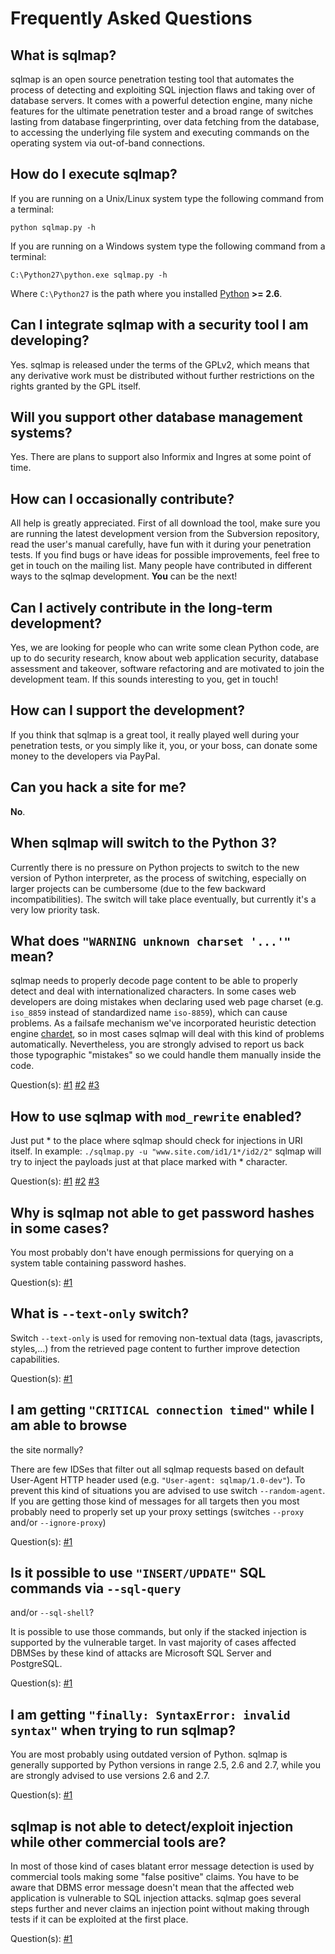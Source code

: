 # Frequently Asked Questions

## What is sqlmap?

sqlmap is an open source penetration testing tool that automates the
process of detecting and exploiting SQL injection flaws and taking over
of database servers. It comes with a powerful detection engine, many niche
features for the ultimate penetration tester and a broad range of switches
lasting from database fingerprinting, over data fetching from the
database, to accessing the underlying file system and executing commands
on the operating system via out-of-band connections.

## How do I execute sqlmap?

If you are running on a Unix/Linux system type the following command
from a terminal:

    python sqlmap.py -h

If you are running on a Windows system type the following command
from a terminal:

    C:\Python27\python.exe sqlmap.py -h

Where `C:\Python27` is the path where you installed [Python](http://www.python.org) **>= 2.6**.

## Can I integrate sqlmap with a security tool I am developing?

Yes. sqlmap is released under the terms of the GPLv2, which means that any
derivative work must be distributed without further restrictions on the
rights granted by the GPL itself.

## Will you support other database management systems?

Yes. There are plans to support also Informix and Ingres at some
point of time.

## How can I occasionally contribute?

All help is greatly appreciated. First of all download the tool, make sure
you are running the latest development version from the Subversion
repository, read the user's manual carefully, have fun with it during your
penetration tests.
If you find bugs or have ideas for possible improvements, feel free to
get in touch on the mailing list. Many people have contributed in different
ways to the sqlmap development.
**You** can be the next!

## Can I actively contribute in the long-term development?

Yes, we are looking for people who can write some clean Python code, are
up to do security research, know about web application security, database
assessment and takeover, software refactoring and are motivated to join
the development team.
If this sounds interesting to you, get in touch!

## How can I support the development?

If you think that sqlmap is a great tool, it really played well during
your penetration tests, or you simply like it, you, or your boss, can donate
some money to the developers via PayPal.

## Can you hack a site for me?

**No**.

## When sqlmap will switch to the Python 3?

Currently there is no pressure on Python projects to switch to the new
version of Python interpreter, as the process of switching, especially on
larger projects can be cumbersome (due to the few backward incompatibilities).
The switch will take place eventually, but currently it's a very low priority task.

## What does `"WARNING unknown charset '...'"` mean?

sqlmap needs to properly decode page content to be able to properly 
detect and deal with internationalized characters. In some cases web developers
are doing mistakes when declaring used web page charset (e.g. `iso_8859` instead 
of standardized name `iso-8859`), which can cause problems. As a failsafe mechanism
we've incorporated heuristic detection engine [chardet](http://chardet.feedparser.org/),
so in most cases sqlmap will deal with this kind of problems automatically.
Nevertheless, you are strongly advised to report us back those typographic "mistakes" 
so we could handle them manually inside the code.

Question(s):
[#1](http://thread.gmane.org/gmane.comp.security.sqlmap/737)
[#2](http://thread.gmane.org/gmane.comp.security.sqlmap/1232)
[#3](http://thread.gmane.org/gmane.comp.security.sqlmap/1239)

## How to use sqlmap with `mod_rewrite` enabled?

Just put * to the place where sqlmap should check for injections in URI 
itself. In example: `./sqlmap.py -u "www.site.com/id1/1*/id2/2"` sqlmap 
will try to inject the payloads just at that place marked with * character.

Question(s):
[#1](http://thread.gmane.org/gmane.comp.security.sqlmap/731)
[#2](http://thread.gmane.org/gmane.comp.security.sqlmap/728)
[#3](http://thread.gmane.org/gmane.comp.security.sqlmap/1258)

## Why is sqlmap not able to get password hashes in some cases?

You most probably don't have enough permissions for querying on a system 
table containing password hashes.

Question(s):
[#1](http://thread.gmane.org/gmane.comp.security.sqlmap/714)

## What is `--text-only` switch?

Switch `--text-only` is used for removing non-textual data (tags, 
javascripts, styles,...) from the retrieved page content to further 
improve detection capabilities.

Question(s):
[#1](http://thread.gmane.org/gmane.comp.security.sqlmap/699)

## I am getting `"CRITICAL connection timed"` while I am able to browse 
the site normally?

There are few IDSes that filter out all sqlmap requests based on default 
User-Agent HTTP header used (e.g. `"User-agent: sqlmap/1.0-dev"`). To prevent this
kind of situations you are advised to use switch `--random-agent`.
If you are getting those kind of messages for all targets then you
most probably need to properly set up your proxy settings (switches `--proxy`
and/or `--ignore-proxy`)

Question(s):
[#1](http://thread.gmane.org/gmane.comp.security.sqlmap/1241)

## Is it possible to use `"INSERT/UPDATE"` SQL commands via `--sql-query`
and/or `--sql-shell`?

It is possible to use those commands, but only if the stacked injection is supported
by the vulnerable target. In vast majority of cases affected DBMSes by these kind of
attacks are Microsoft SQL Server and PostgreSQL.

Question(s):
[#1](http://thread.gmane.org/gmane.comp.security.sqlmap/1237)

## I am getting `"finally: SyntaxError: invalid syntax"` when trying to run sqlmap?

You are most probably using outdated version of Python. sqlmap is generally
supported by Python versions in range 2.5, 2.6 and 2.7, while you are strongly
advised to use versions 2.6 and 2.7.

Question(s):
[#1](http://thread.gmane.org/gmane.comp.security.sqlmap/1231)

## sqlmap is not able to detect/exploit injection while other commercial tools are?

In most of those kind of cases blatant error message detection is used by commercial
tools making some "false positive" claims. You have to be aware that
DBMS error message doesn't mean that the affected web application is vulnerable to
SQL injection attacks. sqlmap goes several steps further and never claims
an injection point without making through tests if it can be exploited at the first place. 

Question(s):
[#1](http://thread.gmane.org/gmane.comp.security.sqlmap/970)
